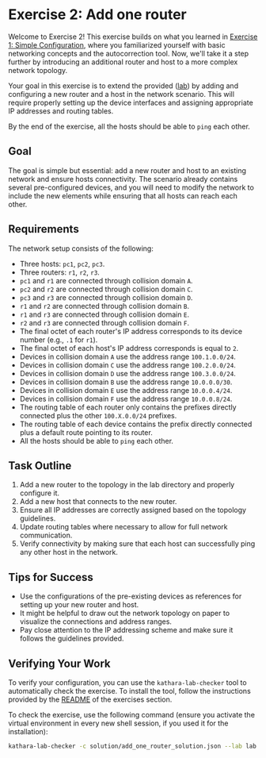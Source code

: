 # Exercise 2: Add one router

Welcome to Exercise 2! This exercise builds on what you learned
in [Exercise 1: Simple Configuration](../01-simple-configuration), where you
familiarized yourself with basic networking concepts and the autocorrection tool. Now, we'll take it a step further by
introducing an additional router and host to a more complex network topology.

Your goal in this exercise is to extend the provided ([lab](lab)) by adding and configuring a new router and a
host in the network scenario. This will require properly setting up the device interfaces and assigning appropriate IP
addresses and routing tables.

By the end of the exercise, all the hosts should be able to `ping` each other.

## Goal

The goal is simple but essential: add a new router and host to an existing network and ensure hosts connectivity.
The scenario already contains several pre-configured devices, and you will need to modify the network to include the new
elements while ensuring that all hosts can reach each other.

## Requirements

The network setup consists of the following:

- Three hosts: `pc1`, `pc2`, `pc3`.
- Three routers: `r1`, `r2`, `r3`.
- `pc1` and `r1` are connected through collision domain `A`.
- `pc2` and `r2` are connected through collision domain `C`.
- `pc3` and `r3` are connected through collision domain `D`.
- `r1` and `r2` are connected through collision domain `B`.
- `r1` and `r3` are connected through collision domain `E`.
- `r2` and `r3` are connected through collision domain `F`.
- The final octet of each router's IP address corresponds to its device number (e.g., `.1` for `r1`).
- The final octet of each host's IP address corresponds is equal to `2`.
- Devices in collision domain `A` use the address range `100.1.0.0/24`.
- Devices in collision domain `C` use the address range `100.2.0.0/24`.
- Devices in collision domain `D` use the address range `100.3.0.0/24`.
- Devices in collision domain `B` use the address range `10.0.0.0/30`.
- Devices in collision domain `E` use the address range `10.0.0.4/24`.
- Devices in collision domain `F` use the address range `10.0.0.8/24`.
- The routing table of each router only contains the prefixes directly connected plus the other `100.X.0.0/24` prefixes.
- The routing table of each device contains the prefix directly connected plus a default route pointing to its router.
- All the hosts should be able to `ping` each other.

## Task Outline

1. Add a new router to the topology in the lab directory and properly configure it.
2. Add a new host that connects to the new router.
3. Ensure all IP addresses are correctly assigned based on the topology guidelines.
4. Update routing tables where necessary to allow for full network communication.
5. Verify connectivity by making sure that each host can successfully ping any other host in the network.

## Tips for Success

- Use the configurations of the pre-existing devices as references for setting up your new router and host.
- It might be helpful to draw out the network topology on paper to visualize the connections and address ranges.
- Pay close attention to the IP addressing scheme and make sure it follows the guidelines provided.

## Verifying Your Work

To verify your configuration, you can use the `kathara-lab-checker` tool to automatically check the exercise. To install
the tool, follow the instructions provided by the [README](../README.md) of the exercises section.

To check the exercise, use the following command (ensure you activate the virtual environment in every new shell
session, if you used it for the installation):

```bash
kathara-lab-checker -c solution/add_one_router_solution.json --lab lab --no-cache
```



